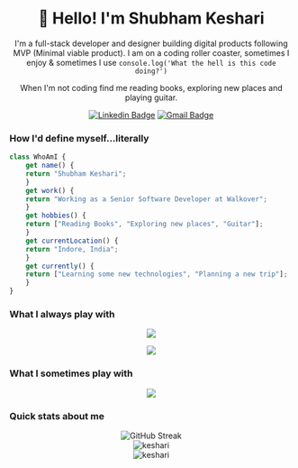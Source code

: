 <h1 align="center">👋 Hello! I'm Shubham Keshari</h1>

<p align="center">
  I'm a full-stack developer and designer building digital products following MVP (Minimal viable product). I am on a coding roller coaster, sometimes I enjoy & sometimes I use <code>console.log('What the hell is this code doing?')</code>
</p>

<p align="center">When I'm not coding find me reading books, exploring new places and playing guitar.</p>

<div align="center">
  
  [![Linkedin Badge](https://img.shields.io/badge/LinkedIn-0077B5?style=for-the-badge&logo=linkedin&logoColor=white)](https://www.linkedin.com/in/shubhamkeshari005/)
  [![Gmail Badge](https://img.shields.io/badge/Gmail-D14836?style=for-the-badge&logo=gmail&logoColor=white)](mailto:shubhamkeshari005@gmail.com)
</div>

<h3>How I'd define myself...literally</h3>

```javascript
class WhoAmI {
    get name() {
	return "Shubham Keshari";
    }
    get work() {
	return "Working as a Senior Software Developer at Walkover";
    }
    get hobbies() {
	return ["Reading Books", "Exploring new places", "Guitar"];
    }
    get currentLocation() {
	return "Indore, India";
    }
    get currently() {
	return ["Learning some new technologies", "Planning a new trip"];
    }
}
```

### What I always play with
<p align="center">
<img src="https://skillicons.dev/icons?i=html,css,bootstrap,js,ts,angular,react,redux&theme=dark&perline=8"/>
</p>
<p align="center">
<img src="https://skillicons.dev/icons?i=reactivex,materialui,nodejs,express,mongodb,mysql,vscode,figma,postman,git&theme=dark&perline=10"/>
</p>

### What I sometimes play with
<p align="center">
<img src="https://skillicons.dev/icons?i=jquery,aws,electron,cypress,babel,webpack,firebase&theme=dark&perline=7"/>
<!-- https://github.com/tandpfun/skill-icons -->
</p>

### Quick stats about me
<div align="center">
  <img src="https://streak-stats.demolab.com?user=keshari05&theme=transparent" alt="GitHub Streak" />
</div>
<!--,prs_merged_percentage-->
<div align="center">
  <img
    src="https://github-readme-stats.vercel.app/api?username=keshari05&show=reviews,discussions_started,discussions_answered,prs_merged&show_icons=true&theme=transparent&rank_icon=github&custom_title=Github+stats&border_color=#FFFFFF"
    alt="keshari"
  />
</div>
<div align="center">
  <img
    src="https://github-readme-stats.vercel.app/api/top-langs/?username=keshari05&layout=compact&theme=transparent&border_color=#FFFFFF"
    alt="keshari"
  />
</div>
